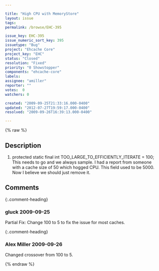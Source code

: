 ```yaml
---

title: "High CPU with MemoryStore"
layout: issue
tags: 
permalink: /browse/EHC-395

issue_key: EHC-395
issue_numeric_sort_key: 395
issuetype: "Bug"
project: "Ehcache Core"
project_key: "EHC"
status: "Closed"
resolution: "Fixed"
priority: "0 Showstopper"
components: "ehcache-core"
labels: 
assignee: "amiller"
reporter: ""
votes:  0
watchers: 0

created: "2009-09-25T21:33:16.000-0400"
updated: "2012-07-27T19:59:17.000-0400"
resolved: "2009-09-26T16:39:13.000-0400"

---
```




{% raw %}



## Description

<div markdown="1" class="description">



1. protected static final int TOO\_LARGE\_TO\_EFFICIENTLY\_ITERATE = 100; This needs to go and we always sample. I had a report from someone with a cache size of 50 which hogged CPU. This field used to be 5000. Now I believe we should just remove it.

</div>

## Comments


{:.comment-heading}
### **gluck** <span class="date">2009-09-25</span>

<div markdown="1" class="comment">

Partial Fix: Change 100 to 5 to fix the issue for most caches.

</div>


{:.comment-heading}
### **Alex Miller** <span class="date">2009-09-26</span>

<div markdown="1" class="comment">

Changed crossover from 100 to 5.

</div>



{% endraw %}
